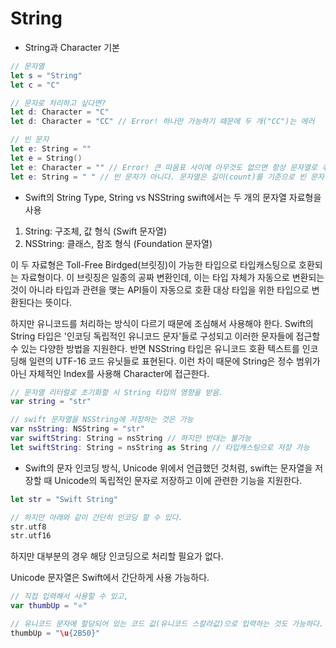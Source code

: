 # String

* String과 Character 기본

```swift
// 문자열
let s = "String"
let c = "C"

// 문자로 처리하고 싶다면?
let d: Character = "C"
let d: Character = "CC" // Error! 하나만 가능하기 때문에 두 개("CC")는 에러

// 빈 문자
let e: String = ""
let e = String()
let e: Character = "" // Error! 큰 따옴표 사이에 아무것도 없으면 항상 문자열로 추론
let e: String = " " // 빈 문자가 아니다. 문자열은 길이(count)를 기준으로 빈 문자열을 판단
```

* Swift의 String Type, String vs NSString
swift에서는 두 개의 문자열 자료형을 사용
1. String: 구조체, 값 형식 (Swift 문자열)
2. NSString: 클래스, 참조 형식 (Foundation 문자열)

이 두 자료형은 Toll-Free Birdged(브릿징)이 가능한 타입으로 타입캐스팅으로 호환되는 자료형이다. 이 브릿징은 일종의 공짜 변환인데, 이는 타입 자체가 자동으로 변환되는 것이 아니라 타입과 관련을 맺는 API들이 자동으로 호환 대상 타입을 위한 타입으로 변환된다는 뜻이다.

하지만 유니코드를 처리하는 방식이 다르기 때문에 조심해서 사용해야 한다. Swift의 String 타입은 '인코딩 독립적인 유니코드 문자'들로 구성되고 이러한 문자들에 접근할 수 있는 다양한 방법을 지원한다. 반면 NSString 타입은 유니코드 호환 텍스트를 인코딩해 일련의 UTF-16 코드 유닛들로 표현된다. 이런 차이 때문에 String은 정수 범위가 아닌 자체적인 Index를 사용해 Character에 접근한다.

```swift
// 문자열 리터럴로 초기화할 시 String 타입의 영향을 받음.
var string = "str" 

// swift 문자열을 NSString에 저장하는 것은 가능
var nsString: NSString = "str"
var swiftString: String = nsString // 하지만 반대는 불가능
let swiftString: String = nsString as String // 타입캐스팅으로 저장 가능
```

* Swift의 문자 인코딩 방식, Unicode
위에서 언급했던 것처럼, swift는 문자열을 저장할 때 Unicode의 독립적인 문자로 저장하고 이에 관련한 기능을 지원한다.
```swift
let str = "Swift String"

// 하지만 아래와 같이 간단히 인코딩 할 수 있다.
str.utf8
str.utf16
```
하지만 대부분의 경우 해당 인코딩으로 처리할 필요가 없다.

Unicode 문자열은 Swift에서 간단하게 사용 가능하다.

```swift
// 직접 입력해서 사용할 수 있고,
var thumbUp = "⭐️"

// 유니코드 문자에 할당되어 있는 코드 값(유니코드 스칼라값)으로 입력하는 것도 가능하다.
thumbUp = "\u{2B50}"
```
